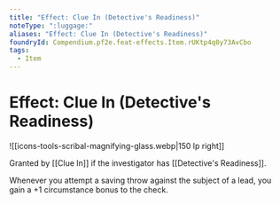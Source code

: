 ```yaml
---
title: "Effect: Clue In (Detective's Readiness)"
noteType: ":luggage:"
aliases: "Effect: Clue In (Detective's Readiness)"
foundryId: Compendium.pf2e.feat-effects.Item.rUKtp4q8y73AvCbo
tags:
  - Item
---
```


# Effect: Clue In (Detective's Readiness)
![[icons-tools-scribal-magnifying-glass.webp|150 lp right]]

Granted by [[Clue In]] if the investigator has [[Detective's Readiness]].

Whenever you attempt a saving throw against the subject of a lead, you gain a +1 circumstance bonus to the check.
